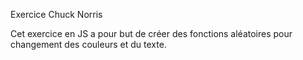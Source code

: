 Exercice Chuck Norris

Cet exercice en JS a pour but de créer des fonctions aléatoires pour changement des couleurs et du texte.
